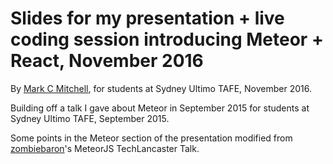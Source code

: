 # Slides for my presentation + live coding session introducing Meteor + React, November 2016
By [Mark C Mitchell](http://www.markcmitchell.net), for students at Sydney Ultimo TAFE, November 2016.

Building off a talk I gave about Meteor in September 2015 for students at Sydney Ultimo TAFE, September 2015.





Some points in the Meteor section of the presentation modified from [zombiebaron](https://github.com/zlot/TechLancaster-Meteor-Talk)'s MeteorJS TechLancaster Talk.
